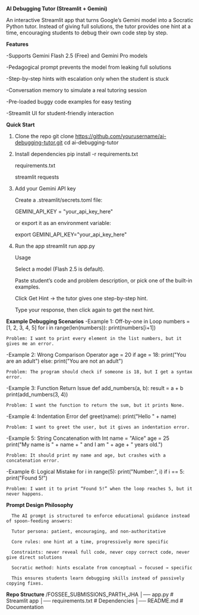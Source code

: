 **AI Debugging Tutor (Streamlit + Gemini)**

An interactive Streamlit app that turns Google’s Gemini model into a Socratic Python tutor.
Instead of giving full solutions, the tutor provides one hint at a time, encouraging students to debug their own code step by step.

**Features**

-Supports Gemini Flash 2.5 (Free) and Gemini Pro models

-Pedagogical prompt prevents the model from leaking full solutions

-Step-by-step hints with escalation only when the student is stuck

-Conversation memory to simulate a real tutoring session

-Pre-loaded buggy code examples for easy testing

-Streamlit UI for student-friendly interaction

**Quick Start**
  1. Clone the repo
        git clone https://github.com/yourusername/ai-debugging-tutor.git
        cd ai-debugging-tutor

  2. Install dependencies
        pip install -r requirements.txt
        
        
        requirements.txt
        
        streamlit
        requests

   3. Add your Gemini API key
    
      Create a .streamlit/secrets.toml file:
      
      GEMINI_API_KEY = "your_api_key_here"
      
      
      or export it as an environment variable:
      
      export GEMINI_API_KEY="your_api_key_here"

  4. Run the app
      streamlit run app.py
      
      Usage
      
      Select a model (Flash 2.5 is default).
      
      Paste student’s code and problem description, or pick one of the built-in examples.
      
      Click Get Hint → the tutor gives one step-by-step hint.
      
      Type your response, then click again to get the next hint.

**Example Debugging Scenarios**
  -Example 1: 
    Off-by-one in Loop
    numbers = [1, 2, 3, 4, 5]
    for i in range(len(numbers)):
        print(numbers[i+1])
    
    
    Problem: I want to print every element in the list numbers, but it gives me an error.

  -Example 2: Wrong Comparison Operator
    age = 20
    if age = 18:
        print("You are an adult")
    else:
        print("You are not an adult")
    
    
    Problem: The program should check if someone is 18, but I get a syntax error.

  -Example 3: Function Return Issue
    def add_numbers(a, b):
        result = a + b
     print(add_numbers(3, 4))
    
    
    Problem: I want the function to return the sum, but it prints None.

  -Example 4: Indentation Error
    def greet(name):
    print("Hello " + name)
    
    
    Problem: I want to greet the user, but it gives an indentation error.

  -Example 5: String Concatenation with Int
    name = "Alice"
    age = 25
    print("My name is " + name + " and I am " + age + " years old.")


    Problem: It should print my name and age, but crashes with a concatenation error.

 -Example 6: Logical Mistake
    for i in range(5):
        print("Number:", i)
        if i == 5:
            print("Found 5!")
    
    
    Problem: I want it to print “Found 5!” when the loop reaches 5, but it never happens.

**Prompt Design Philosophy**
      
      The AI prompt is structured to enforce educational guidance instead of spoon-feeding answers:
      
      Tutor persona: patient, encouraging, and non-authoritative
      
      Core rules: one hint at a time, progressively more specific
      
      Constraints: never reveal full code, never copy correct code, never give direct solutions
      
      Socratic method: hints escalate from conceptual → focused → specific
      
      This ensures students learn debugging skills instead of passively copying fixes.

**Repo Structure**
/FOSSEE_SUBMISSIONS_PARTH_JHA
│── app.py                # Streamlit app
│── requirements.txt      # Dependencies
│── README.md             # Documentation

